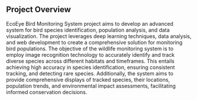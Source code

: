 ## Project Overview

EcoEye Bird Monitoring System project aims to develop an advanced system for bird species
identification, population analysis, and data visualization. The project leverages deep
learning techniques, data analysis, and web development to create a comprehensive
solution for monitoring bird populations.
The objective of the wildlife monitoring system is to employ image recognition technology to
accurately identify and track diverse species across different habitats and timeframes. This
entails achieving high accuracy in species identification, ensuring consistent tracking, and
detecting rare species. Additionally, the system aims to provide comprehensive displays of
tracked species, their locations, population trends, and environmental impact assessments,
facilitating informed conservation decisions.
